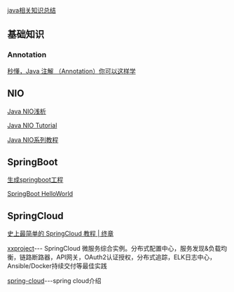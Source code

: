 [java相关知识总结](https://letcheng.github.io/2016/06/11/jvm-param.html)

## 基础知识
### Annotation
[秒懂，Java 注解 （Annotation）你可以这样学](https://blog.csdn.net/briblue/article/details/73824058)

## NIO

[Java NIO浅析](https://tech.meituan.com/nio.html)

[Java NIO Tutorial](http://tutorials.jenkov.com/java-nio/index.html)

[Java NIO系列教程](http://ifeve.com/overview/)

## SpringBoot

[生成springboot工程](https://start.spring.io/)

[SpringBoot HelloWorld](http://www.majiang.life/blog/spring-boot-get-started/)

## SpringCloud

[ 史上最简单的 SpringCloud 教程 | 终章](http://blog.csdn.net/forezp/article/details/70148833)

[xxproject](https://github.com/junneyang/xxproject)---
SpringCloud 微服务综合实例。分布式配置中心，服务发现&负载均衡，链路断路器，API网关，OAuth2认证授权，分布式追踪，ELK日志中心，Ansible/Docker持续交付等最佳实践

[spring-cloud](http://www.ityouknow.com/spring-cloud.html)---spring cloud介绍
